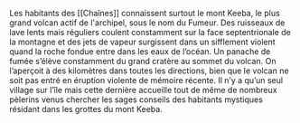 Les habitants des [[Chaînes]] connaissent surtout le mont Keeba, le plus grand volcan actif de l'archipel, sous le nom du Fumeur. Des ruisseaux de lave lents mais réguliers coulent constamment sur la face septentrionale de la montagne et des jets de vapeur surgissent dans un sifflement violent quand la roche fondue entre dans les eaux de l’océan. Un panache de fumée s’élève constamment du grand cratère au sommet du volcan. On l’aperçoit à des kilomètres dans toutes les directions, bien que le volcan ne soit pas entré en éruption violente de mémoire récente. Il n’y a qu’un seul village sur l’île mais cette dernière accueille tout de même de nombreux pèlerins venus chercher les sages conseils des habitants mystiques résidant dans les grottes du mont Keeba.